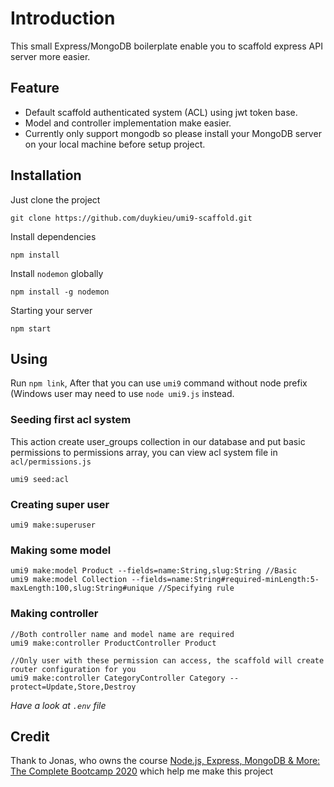# Introduction
This small Express/MongoDB boilerplate enable you to scaffold express API server more easier.

## Feature
- Default scaffold authenticated system (ACL) using jwt token base.
- Model and controller implementation make easier.
- Currently only support mongodb so please install your MongoDB server on your local machine before setup project.

## Installation

Just clone the project
```
git clone https://github.com/duykieu/umi9-scaffold.git
```

Install dependencies
```
npm install
```

Install `nodemon` globally

```
npm install -g nodemon
```

Starting your server
```
npm start
```

## Using
Run `npm link`, After that you can use `umi9` command without node prefix (Windows user may need to use `node umi9.js` instead.

### Seeding first acl system
This action create user_groups collection in our database and put basic permissions to permissions array, you can view acl system file in `acl/permissions.js`
```
umi9 seed:acl
```

### Creating super user
```
umi9 make:superuser
```

### Making some model
```
umi9 make:model Product --fields=name:String,slug:String //Basic
umi9 make:model Collection --fields=name:String#required-minLength:5-maxLength:100,slug:String#unique //Specifying rule
```

### Making controller
```
//Both controller name and model name are required
umi9 make:controller ProductController Product 

//Only user with these permission can access, the scaffold will create router configuration for you
umi9 make:controller CategoryController Category --protect=Update,Store,Destroy 
```

*Have a look at `.env` file*

## Credit
Thank to Jonas, who owns the course [Node.js, Express, MongoDB & More: The Complete Bootcamp 2020](https://www.udemy.com/course/nodejs-express-mongodb-bootcamp/) which help me make this project
